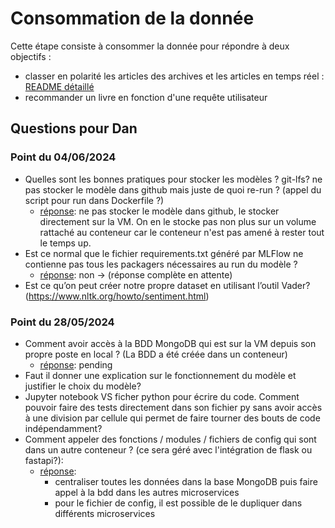 # Consommation de la donnée
Cette étape consiste à consommer la donnée pour répondre à deux objectifs :
- classer en polarité les articles des archives et les articles en temps réel : [README détaillé](https://github.com/Linenlp/nyt_news/blob/main/ml/README.md)
- recommander un livre en fonction d'une requête utilisateur

## Questions pour Dan
### Point du 04/06/2024
* Quelles sont les bonnes pratiques pour stocker les modèles ? git-lfs? ne pas stocker le modèle dans github mais juste de quoi re-run ? (appel du script pour run dans Dockerfile ?)
    * <ins>réponse</ins>: ne pas stocker le modèle dans github, le stocker directement sur la VM. On en le stocke pas non plus sur un volume rattaché au conteneur car le conteneur n'est pas amené à rester tout le temps up.
* Est ce normal que le fichier requirements.txt généré par MLFlow ne contienne pas tous les packagers nécessaires au run du modèle ?
    * <ins>réponse</ins>: non -> (réponse complète en attente)
* Est ce qu’on peut créer notre propre dataset en utilisant l’outil Vader?(https://www.nltk.org/howto/sentiment.html)

### Point du 28/05/2024
* Comment avoir accès à la BDD MongoDB qui est sur la VM depuis son propre poste en local ? (La BDD a été créée dans un conteneur)
    * <ins>réponse</ins>: pending 
* Faut il donner une explication sur le fonctionnement du modèle et justifier le choix du modèle?
* Jupyter notebook VS ficher python pour écrire du code. Comment pouvoir faire des tests directement dans son fichier py sans avoir accès à une division par cellule qui permet de faire tourner des bouts de code indépendamment?
* Comment appeler des fonctions / modules / fichiers de config qui sont dans un autre conteneur ? (ce sera géré avec l'intégration de flask ou fastapi?):
    * <ins>réponse</ins>:
        * centraliser toutes les données dans la base MongoDB puis faire appel à la bdd dans les autres microservices
        * pour le fichier de config, il est possible de le dupliquer dans différents microservices

